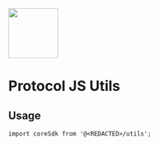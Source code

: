   <a href="https://<REDACTED>.com/" target="_blank" align="center">
    <img src="https://<REDACTED>.com/assets/img/logo.png" width="100">
  </a>
  <br />

# <REDACTED> Protocol JS Utils

## Usage

```
import coreSdk from '@<REDACTED>/utils';
```
